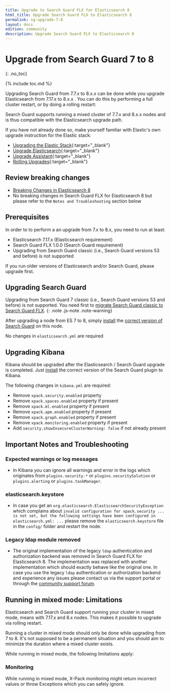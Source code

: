 ```yaml
---
title: Upgrade to Search Guard FLX for Elasticsearch 8
html_title: Upgrade Search Guard FLX to Elasticsearch 8
permalink: sg-upgrade-7-8
layout: docs
edition: community
description: Upgrade Search Guard FLX to Elasticsearch 8
---
```

<!---
Copyright 2023 floragunn GmbH
-->

# Upgrade from Search Guard 7 to 8
{: .no_toc}

{% include toc.md %}

Upgrading Search Guard from 7.7.x to 8.x.x can be done while you upgrade Elasticsearch from 7.17.x to 8.x.x . You can do this by performing a full cluster restart, or by doing a rolling restart: 

Search Guard supports running a mixed cluster of 7.7.x and 8.x.x nodes and is thus compatible with the Elasticsearch upgrade path.

If you have not already done so, make yourself familiar with Elastic's own upgrade instruction for the Elastic stack:

* [Upgrading the Elastic Stack](https://www.elastic.co/guide/en/elastic-stack/8.7/upgrading-elastic-stack.html){:target="_blank"}
* [Upgrade Elasticsearch](https://www.elastic.co/guide/en/elasticsearch/reference/8.7/setup-upgrade.html){:target="_blank"}
* [Upgrade Assistant](https://www.elastic.co/guide/en/kibana/7.17/upgrade-assistant.html){:target="_blank"}
* [Rolling Upgrades](https://www.elastic.co/guide/en/elastic-stack/8.7/upgrading-elasticsearch.html){:target="_blank"}

## Review breaking changes

* [Breaking Changes in Elasticsearch 8](https://www.elastic.co/guide/en/elastic-stack/8.0/elasticsearch-breaking-changes.html)
* No breaking changes in Search Guard FLX for Elasticsearch 8 but please refer to the `Notes and Troubleshooting` section below
  
## Prerequisites

In order to to perform a an upgrade from 7.x to 8.x, you need to run at least:

* Elasticsearch 7.17.x (Elasticsearch requirement)
* Search Guard FLX 1.0.0 (Search Guard requirement)
* Upgrading from Search Guard classic (i.e., Search Guard versions 53 and before) is not supported

If you run older versions of Elasticsearch and/or Search Guard, please upgrade first.

## Upgrading Search Guard

Upgrading from Search Guard 7 classic (i.e., Search Guard versions 53 and before) is not supported. You need first to [migrate Search Guard classic to Search Guard FLX](sg-classic-config-migration-overview).
{: .note .js-note .note-warning}

After upgrading a node from ES 7 to 8, simply [install](search-guard-installation) the [correct version of Search Guard](search-guard-versions) on this node.

No changes in `elasticsearch.yml` are required


## Upgrading Kibana

Kibana should be upgraded after the Elasticsearch / Search Guard upgrade is completed. Just [install](search-guard-versions) the correct version of the Search Guard plugin to Kibana.

The following changes in `kibana.yml` are required:

* Remove `xpack.security.enabled` property
* Remove `xpack.spaces.enabled` property if present
* Remove `xpack.ml.enabled` property if present
* Remove `xpack.apm.enabled` property if present
* Remove `xpack.graph.enabled` property if present
* Remove `xpack.monitoring.enabled` property if present
* Add `security.showInsecureClusterWarning: false` if not already present

## Important Notes and Troubleshooting

### Expected warnings or log messages

* In Kibana you can ignore all warnings and error in the logs which originates from `plugins.security.*` or `plugins.securitySolution` or `plugins.alerting` or `plugins.taskManager`.

### elasticsearch.keystore

* In case you get an `org.elasticsearch.ElasticsearchSecurityException` which complains about `invalid configuration for xpack.security ... is not set, but the following settings have been configured in elasticsearch.yml: ...` please remove the `elasticsearch.keystore` file in the `config/` folder and restart the node.

### Legacy ldap module removed

* The original implementation of the legacy `ldap` authentication and authorization backend was removed in Search Guard FLX for Elasticsearch 8. The implementation was replaced with another implementation which should exactly behave like the original one. In case you use the legacy `ldap` authentication or authorization backend and experience any issues please contact us via the support portal or through the [community support forum](https://forum.search-guard.com/).

## Running in mixed mode: Limitations

Elasticsearch and Search Guard support running your cluster in mixed mode, means with 7.17.x and 8.x nodes. This makes it possible to upgrade via rolling restart.

Running a cluster in mixed mode should only be done while upgrading from 7 to 8. It's not supposed to be a permanent situation and you should aim to minimize the duration where a mixed cluster exists.

While running in mixed mode, the following limitations apply:

### Monitoring

While running in mixed mode, X-Pack monitoring might return incorrect values or throw Exceptions which you can safely ignore.
